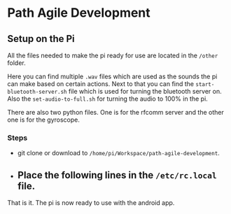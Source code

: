 # Path Agile Development

## Setup on the Pi
All the files needed to make the pi ready for use are located in the ```/other``` folder.

Here you can find multiple ```.wav``` files which are used as the sounds the pi can make based on certain actions. Next to that you can find the ```start-bluetooth-server.sh``` file which is used for turning the bluetooth server on. Also the ```set-audio-to-full.sh``` for turning the audio to 100% in the pi.

There are also two python files. One is for the rfcomm server and the other one is for the gyroscope.

### Steps

- git clone or download to ```/home/pi/Workspace/path-agile-development```.
- Place the following lines in the ```/etc/rc.local``` file.
    - 
    
That is it. The pi is now ready to use with the android app.